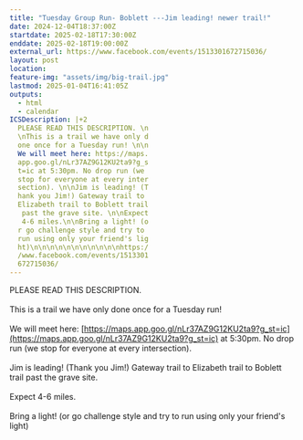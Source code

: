 ```yaml
---
title: "Tuesday Group Run- Boblett ---Jim leading! newer trail!"
date: 2024-12-04T18:37:00Z
startdate: 2025-02-18T17:30:00Z
enddate: 2025-02-18T19:00:00Z
external_url: https://www.facebook.com/events/1513301672715036/
layout: post
location: 
feature-img: "assets/img/big-trail.jpg"
lastmod: 2025-01-04T16:41:05Z
outputs:
  - html
  - calendar
ICSDescription: |+2
  PLEASE READ THIS DESCRIPTION. \n  \nThis is a trail we have only d  one once for a Tuesday run! \n\n  We will meet here: https://maps.  app.goo.gl/nLr37AZ9G12KU2ta9?g_s  t=ic at 5:30pm. No drop run (we   stop for everyone at every inter  section). \n\nJim is leading! (T  hank you Jim!) Gateway trail to   Elizabeth trail to Boblett trail   past the grave site. \n\nExpect   4-6 miles.\n\nBring a light! (o  r go challenge style and try to   run using only your friend's lig  ht)\n\n\n\n\n\n\n\n\n\n\nhttps:/  /www.facebook.com/events/1513301  672715036/
---
```


PLEASE READ THIS DESCRIPTION. <br>
  <br>
  This is a trail we have only done once for a Tuesday run! <br>
  <br>
  We will meet here&#58; [https://maps.app.goo.gl/nLr37AZ9G12KU2ta9?g_st=ic](https://maps.app.goo.gl/nLr37AZ9G12KU2ta9?g_st=ic) at 5&#58;30pm. No drop run (we stop for everyone at every intersection). <br>
  <br>
  Jim is leading! (Thank you Jim!) Gateway trail to Elizabeth trail to Boblett trail past the grave site. <br>
  <br>
  Expect 4-6 miles.<br>
  <br>
  Bring a light! (or go challenge style and try to run using only your friend's light)<br>
  <br>
  <br>
  <br>
  <br>
  <br>
  <br>
  <br>
  <br>
  <br>
  <br>
  
